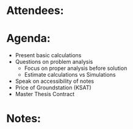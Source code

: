 # Attendees:


# Agenda:

- Present basic calculations
- Questions on problem analysis
	- Focus on proper analysis before solution
	- Estimate calculations vs Simulations
- Speak on accessibility of notes
- Price of Groundstation (KSAT)
- Master Thesis Contract

# Notes:
